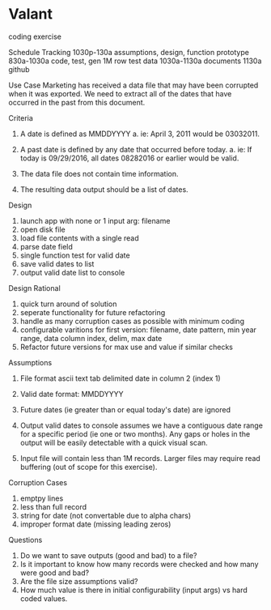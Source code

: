 # Valant
coding exercise

Schedule Tracking
1030p-130a  assumptions, design, function prototype
830a-1030a  code, test, gen 1M row test data
1030a-1130a documents
1130a       github

Use Case
Marketing has received a data file that may have been corrupted when it was exported. 
We need to extract all of the dates that have occurred in the past from this document.


Criteria
1. A date is defined as MMDDYYYY
    a. ie: April 3, 2011 would be 03032011.

2. A past date is defined by any date that occurred before today.
    a. ie: If today is 09/29/2016, all dates 08282016 or earlier would be valid.

3. The data file does not contain time information.

4. The resulting data output should be a list of dates.


Design
1. launch app with none or 1 input arg: filename
2. open disk file
3. load file contents with a single read
4. parse date field
5. single function test for valid date
6. save valid dates to list
7. output valid date list to console


Design Rational
1. quick turn around of solution
2. seperate functionality for future refactoring
3. handle as many corruption cases as possible with minimum coding
4. configurable varitions for first version: filename, date pattern, min year range, data column index, delim, max date
5. Refactor future versions for max use and value if similar checks


Assumptions
1. File format
    ascii text
    tab delimited
    date in column 2 (index 1)

2. Valid date format: MMDDYYYY

3. Future dates (ie greater than or equal today's date) are ignored

4. Output valid dates to console assumes we have a contiguous date range for a specific period (ie one or two months).
   Any gaps or holes in the output will be easily detectable with a quick visual scan.
   
5. Input file will contain less than 1M records. Larger files may require read buffering (out of scope for this exercise).


Corruption Cases
1. emptpy lines
2. less than full record
3. string for date (not convertable due to alpha chars)
4. improper format date (missing leading zeros)


Questions
1. Do we want to save outputs (good and bad) to a file?
2. Is it important to know how many records were checked and how many were good and bad?
3. Are the file size assumptions valid?
4. How much value is there in initial configurability (input args) vs hard coded values. 
    
    
